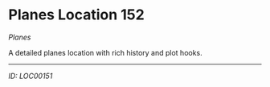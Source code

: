 # Planes Location 152

*Planes*

A detailed planes location with rich history and plot hooks.

---
*ID: LOC00151*
